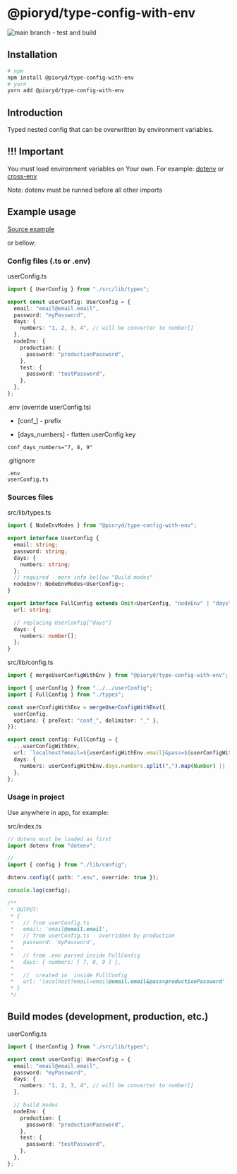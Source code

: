 # @pioryd/type-config-with-env

![main branch - test and build](https://github.com/Pioryd/type-config-with-env/actions/workflows/test.yml/badge.svg?branch=main)

## Installation

```sh
# npm
npm install @pioryd/type-config-with-env
# yarn
yarn add @pioryd/type-config-with-env
```

## Introduction

Typed nested config that can be overwritten by environment variables.

## !!! Important

You must load environment variables on Your own. For example: [dotenv](https://www.npmjs.com/package/dotenv) or [cross-env](https://www.npmjs.com/package/cross-env)

Note: dotenv must be runned before all other imports

## Example usage

[Source example](https://github.com/Pioryd/type-config-with-env/tree/main/example)

or bellow:

### Config files (.ts or .env)

userConfig.ts

```ts
import { UserConfig } from "./src/lib/types";

export const userConfig: UserConfig = {
  email: "email@email.email",
  password: "myPassword",
  days: {
    numbers: "1, 2, 3, 4", // will be converter to number[]
  },
  nodeEnv: {
    production: {
      password: "productionPassword",
    },
    test: {
      password: "testPassword",
    },
  },
};
```

.env (override userConfig.ts)

- [conf_] - prefix

- [days_numbers] - flatten userConfig key

```env
conf_days_numbers="7, 8, 9"
```

.gitignore

```text
.env
userConfig.ts
```

### Sources files

src/lib/types.ts

```ts
import { NodeEnvModes } from "@pioryd/type-config-with-env";

export interface UserConfig {
  email: string;
  password: string;
  days: {
    numbers: string;
  };
  // required - more info bellow "Build modes"
  nodeEnv?: NodeEnvModes<UserConfig>;
}

export interface FullConfig extends Omit<UserConfig, "nodeEnv" | "days"> {
  url: string;

  // replacing UserConfig["days"]
  days: {
    numbers: number[];
  };
}
```

src/lib/config.ts

```ts
import { mergeUserConfigWithEnv } from "@pioryd/type-config-with-env";

import { userConfig } from "../../userConfig";
import { FullConfig } from "./types";

const userConfigWithEnv = mergeUserConfigWithEnv({
  userConfig,
  options: { preText: "conf_", delimiter: "_" },
});

export const config: FullConfig = {
  ...userConfigWithEnv,
  url: `localhost?email=${userConfigWithEnv.email}&pass=${userConfigWithEnv.password}`,
  days: {
    numbers: userConfigWithEnv.days.numbers.split(",").map(Number) || [],
  },
};
```

### Usage in project

Use anywhere in app, for example:

src/index.ts

```ts
// dotenv must be loaded as first
import dotenv from "dotenv";

//
import { config } from "./lib/config";

dotenv.config({ path: ".env", override: true });

console.log(config);

/**
 * OUTPUT:
 * {
 *   // from userConfig.ts
 *   email: 'email@email.email',
 *   // from userConfig.ts - overridden by production
 *   password: 'myPassword',
 *
 *   // from .env parsed inside FullConfig
 *   days: { numbers: [ 7, 8, 9 ] },
 *
 *   //  created in  inside FullConfig
 *   url: 'localhost?email=email@email.email&pass=productionPassword'
 * }
 */
```

## Build modes (development, production, etc.)

userConfig.ts

```ts
import { UserConfig } from "./src/lib/types";

export const userConfig: UserConfig = {
  email: "email@email.email",
  password: "myPassword",
  days: {
    numbers: "1, 2, 3, 4", // will be converter to number[]
  },

  // build modes
  nodeEnv: {
    production: {
      password: "productionPassword",
    },
    test: {
      password: "testPassword",
    },
  },
};
```
